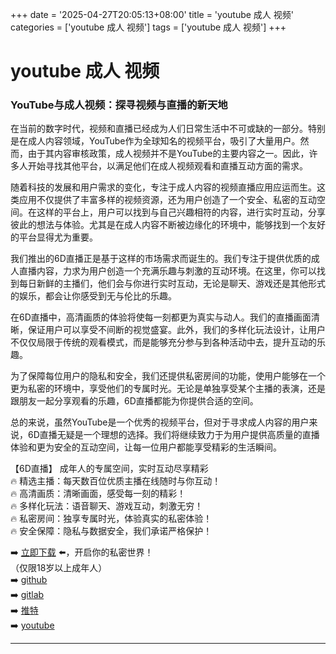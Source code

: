 +++
date = '2025-04-27T20:05:13+08:00'
title = 'youtube 成人 视频'
categories = ['youtube 成人 视频']
tags = ['youtube 成人 视频']
+++

# youtube 成人 视频

### YouTube与成人视频：探寻视频与直播的新天地

在当前的数字时代，视频和直播已经成为人们日常生活中不可或缺的一部分。特别是在成人内容领域，YouTube作为全球知名的视频平台，吸引了大量用户。然而，由于其内容审核政策，成人视频并不是YouTube的主要内容之一。因此，许多人开始寻找其他平台，以满足他们在成人视频观看和直播互动方面的需求。

随着科技的发展和用户需求的变化，专注于成人内容的视频直播应用应运而生。这类应用不仅提供了丰富多样的视频资源，还为用户创造了一个安全、私密的互动空间。在这样的平台上，用户可以找到与自己兴趣相符的内容，进行实时互动，分享彼此的想法与体验。尤其是在成人内容不断被边缘化的环境中，能够找到一个友好的平台显得尤为重要。

我们推出的6D直播正是基于这样的市场需求而诞生的。我们专注于提供优质的成人直播内容，力求为用户创造一个充满乐趣与刺激的互动环境。在这里，你可以找到每日新鲜的主播们，他们会与你进行实时互动，无论是聊天、游戏还是其他形式的娱乐，都会让你感受到无与伦比的乐趣。

在6D直播中，高清画质的体验将使每一刻都更为真实与动人。我们的直播画面清晰，保证用户可以享受不间断的视觉盛宴。此外，我们的多样化玩法设计，让用户不仅仅局限于传统的观看模式，而是能够充分参与到各种活动中去，提升互动的乐趣。

为了保障每位用户的隐私和安全，我们还提供私密房间的功能，使用户能够在一个更为私密的环境中，享受他们的专属时光。无论是单独享受某个主播的表演，还是跟朋友一起分享观看的乐趣，6D直播都能为你提供合适的空间。

总的来说，虽然YouTube是一个优秀的视频平台，但对于寻求成人内容的用户来说，6D直播无疑是一个理想的选择。我们将继续致力于为用户提供高质量的直播体验和更为安全的互动空间，让每一位用户都能享受精彩的生活瞬间。

【6D直播】
成年人的专属空间，实时互动尽享精彩  
🔥 精选主播：每天数百位优质主播在线随时与你互动！  
🔥 高清画质：清晰画面，感受每一刻的精彩！  
🔥 多样化玩法：语音聊天、游戏互动，刺激无穷！  
🔥 私密房间：独享专属时光，体验真实的私密体验！  
🔥 安全保障：隐私与数据安全，我们承诺严格保护！  

➡️ [立即下载](https://down123.s3.ap-east-1.amazonaws.com/down/down.html?channelCode=blog) ⬅️，开启你的私密世界！  
（仅限18岁以上成年人）  
➡️ [github](https://aldult-live.github.io/)  
➡️ [gitlab](https://seo-09598d.gitlab.io/)  
➡️ [推特](https://x.com/wegame33)  
➡️ [youtube](https://www.youtube.com/@6Dlive)  

---

